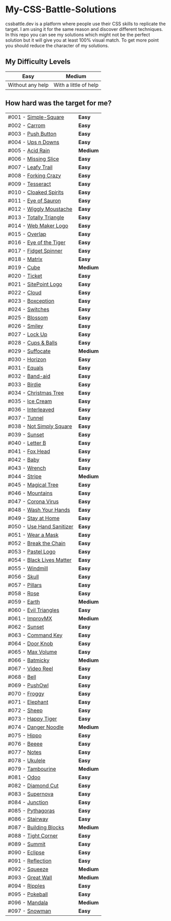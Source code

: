 # My-CSS-Battle-Solutions
cssbattle.dev is a platform where people use their CSS skills to replicate the target. I am using it for the same reason and discover different techniques. In this repo you can see my solutions which might not be the perfect solution but it will give you at least 100% visual match. To get more point you should reduce the character of my solutions.

## My Difficulty Levels

| Easy  | Medium |
| ----- | ------ |
| Without any help  | With a little of help  |

## How hard was the target for me?

|     |     |
| --- | --- |
| #001 - [Simple-Square](https://github.com/gokseloz/My-CSS-Battle-Solutions/blob/master/Battle%20%2301-%20Pilot%20Battle/%23001%20-%20Simple-Square.md)  | **Easy**  |
| #002 - [Carrom](https://github.com/gokseloz/My-CSS-Battle-Solutions/blob/master/Battle%20%2301-%20Pilot%20Battle/%23002%20-%20Carrom.md)  | **Easy**  |
| #003 - [Push Button](https://github.com/gokseloz/My-CSS-Battle-Solutions/blob/master/Battle%20%2301-%20Pilot%20Battle/%23003%20-%20Push%20Button.md)  | **Easy**  |
| #004 - [Ups n Downs](https://github.com/gokseloz/My-CSS-Battle-Solutions/blob/master/Battle%20%2301-%20Pilot%20Battle/%23004%20-%20Ups%20n%20Downs.md)  | **Easy**  |
| #005 - [Acid Rain](https://github.com/gokseloz/My-CSS-Battle-Solutions/blob/master/Battle%20%2301-%20Pilot%20Battle/%23005%20-%20Acid%20Rain.md)  | **Medium**  |
| #006 - [Missing Slice](https://github.com/gokseloz/My-CSS-Battle-Solutions/blob/master/Battle%20%2301-%20Pilot%20Battle/%23006%20-%20Missing%20Slice.md)  | **Easy**  |
| #007 - [Leafy Trail](https://github.com/gokseloz/My-CSS-Battle-Solutions/blob/master/Battle%20%2301-%20Pilot%20Battle/%23007%20-%20Leafy%20Trail.md)  | **Easy**  |
| #008 - [Forking Crazy](https://github.com/gokseloz/My-CSS-Battle-Solutions/blob/master/Battle%20%2301-%20Pilot%20Battle/%23008%20-%20Forking%20Crazy.md)  | **Easy**  |
| #009 - [Tesseract](https://github.com/gokseloz/My-CSS-Battle-Solutions/blob/master/Battle%20%2301-%20Pilot%20Battle/%23009%20-%20Tesseract.md)  | **Easy**  |
| #010 - [Cloaked Spirits](https://github.com/gokseloz/My-CSS-Battle-Solutions/blob/master/Battle%20%2301-%20Pilot%20Battle/%23010%20-%20Cloaked%20Spirits.md)  | **Easy**  |
| #011 - [Eye of Sauron](https://github.com/gokseloz/My-CSS-Battle-Solutions/blob/master/Battle%20%2301-%20Pilot%20Battle/%23011%20-Eye%20of%20Sauron.md)  | **Easy**  |
| #012 - [Wiggly Moustache](https://github.com/gokseloz/My-CSS-Battle-Solutions/blob/master/Battle%20%2301-%20Pilot%20Battle/%23012%20-%20Wiggly%20Moustache.md)  | **Easy**  |
| #013 - [Totally Triangle](https://github.com/gokseloz/My-CSS-Battle-Solutions/blob/master/Battle%20%2302-%20Visibility/%23013%20-%20Totally%20Triangle.md)  | **Easy**  |
| #014 - [Web Maker Logo](https://github.com/gokseloz/My-CSS-Battle-Solutions/blob/master/Battle%20%2302-%20Visibility/%23014%20-%20Web%20Maker%20Logo.md)  | **Easy**  |
| #015 - [Overlap](https://github.com/gokseloz/My-CSS-Battle-Solutions/blob/master/Battle%20%2302-%20Visibility/%23015%20-%20Overlap.md) | **Easy**  |
| #016 - [Eye of the Tiger](https://github.com/gokseloz/My-CSS-Battle-Solutions/blob/master/Battle%20%2302-%20Visibility/%23016%20-%20Eye%20of%20the%20Tiger.md)  | **Easy**  |
| #017 - [Fidget Spinner](https://github.com/gokseloz/My-CSS-Battle-Solutions/blob/master/Battle%20%2302-%20Visibility/%23017%20-%20Fidget%20Spinner.md)  | **Easy**  |
| #018 - [Matrix](https://github.com/gokseloz/My-CSS-Battle-Solutions/blob/master/Battle%20%2302-%20Visibility/%23018%20-%20Matrix.md)  | **Easy**  |
| #019 - [Cube](https://github.com/gokseloz/My-CSS-Battle-Solutions/blob/master/Battle%20%2303%20-%20Cursor/%23019%20-%20Cube.md)  | **Medium**  |
| #020 - [Ticket](https://github.com/gokseloz/My-CSS-Battle-Solutions/blob/master/Battle%20%2303%20-%20Cursor/%23020%20-%20Ticket.md)  | **Easy**  |
| #021 - [SitePoint Logo](https://github.com/gokseloz/My-CSS-Battle-Solutions/blob/master/Battle%20%2304%20-%20Display/%23021%20-%20SitePoint%20Logo.md)  | **Easy**  |
| #022 - [Cloud](https://github.com/gokseloz/My-CSS-Battle-Solutions/blob/master/Battle%20%2304%20-%20Display/%23022%20-%20Cloud.md)  | **Easy**  |
| #023 - [Boxception](https://github.com/gokseloz/My-CSS-Battle-Solutions/blob/master/Battle%20%2304%20-%20Display/%23023%20-%20Boxception.md)  | **Easy**  |
| #024 - [Switches](https://github.com/gokseloz/My-CSS-Battle-Solutions/blob/master/Battle%20%2304%20-%20Display/%23024%20-%20Switches.md)  | **Easy**  |
| #025 - [Blossom](https://github.com/gokseloz/My-CSS-Battle-Solutions/blob/master/Battle%20%2304%20-%20Display/%23025%20-%20Blossom.md)  | **Easy**  |
| #026 - [Smiley](https://github.com/gokseloz/My-CSS-Battle-Solutions/blob/master/Battle%20%2304%20-%20Display/%23026%20-%20Smiley.md)  | **Easy**  |
| #027 - [Lock Up](https://github.com/gokseloz/My-CSS-Battle-Solutions/blob/master/Battle%20%2304%20-%20Display/%23027%20-%20Lock%20Up.md)  | **Easy**  |
| #028 - [Cups & Balls](https://github.com/gokseloz/My-CSS-Battle-Solutions/blob/master/Battle%20%2304%20-%20Display/%23028%20-%20Cups%20%26%20Balls.md) | **Easy**  |
| #029 - [Suffocate](https://github.com/gokseloz/My-CSS-Battle-Solutions/blob/master/Battle%20%2305%20-%20Inline/%23029%20-%20Suffocate.md) | **Medium**  |
| #030 - [Horizon](https://github.com/gokseloz/My-CSS-Battle-Solutions/blob/master/Battle%20%2305%20-%20Inline/%23030%20-%20Horizon.md) | **Easy**  |
| #031 - [Equals](https://github.com/gokseloz/My-CSS-Battle-Solutions/blob/master/Battle%20%2306%20-%20Conic/%23031%20-%20Equals.md) | **Easy**  |
| #032 - [Band-aid](https://github.com/gokseloz/My-CSS-Battle-Solutions/blob/master/Battle%20%2306%20-%20Conic/%23032%20-%20Band-aid.md) | **Easy**  |
| #033 - [Birdie](https://github.com/gokseloz/My-CSS-Battle-Solutions/blob/master/Battle%20%2307%20-%20Backface/%23033%20-%20Birdie.md) | **Easy**  |
| #034 - [Christmas Tree](https://github.com/gokseloz/My-CSS-Battle-Solutions/blob/master/Battle%20%2307%20-%20Backface/%23034%20-%20Christmas%20Tree.md) | **Easy**  |
| #035 - [Ice Cream](https://github.com/gokseloz/My-CSS-Battle-Solutions/blob/master/Battle%20%2307%20-%20Backface/%23035%20-%20Ice%20Cream.md) | **Easy**  |
| #036 - [Interleaved](https://github.com/gokseloz/My-CSS-Battle-Solutions/blob/master/Battle%20%2307%20-%20Backface/%23036%20-%20Interleaved.md) | **Easy**  |
| #037 - [Tunnel](https://github.com/gokseloz/My-CSS-Battle-Solutions/blob/master/Battle%20%2307%20-%20Backface/%23037%20-%20Tunnel.md) | **Easy**  |
| #038 - [Not Simply Square](https://github.com/gokseloz/My-CSS-Battle-Solutions/blob/master/Battle%20%2307%20-%20Backface/%23038%20-%20Not%20Simply%20Square.md) | **Easy**  |
| #039 - [Sunset](https://github.com/gokseloz/My-CSS-Battle-Solutions/blob/master/Battle%20%2307%20-%20Backface/%23039%20-%20Sunset.md) | **Easy**  |
| #040 - [Letter B](https://github.com/gokseloz/My-CSS-Battle-Solutions/blob/master/Battle%20%2307%20-%20Backface/%23040%20-%20Letter%20B.md) | **Easy**  |
| #041 - [Fox Head](https://github.com/gokseloz/My-CSS-Battle-Solutions/blob/master/Battle%20%2307%20-%20Backface/%23041%20-%20Fox%20Head.md) | **Easy**  |
| #042 - [Baby](https://github.com/gokseloz/My-CSS-Battle-Solutions/blob/master/Battle%20%2308%20-%20Transition/%23042%20-%20Baby.md) | **Easy**  |
| #043 - [Wrench](https://github.com/gokseloz/My-CSS-Battle-Solutions/blob/master/Battle%20%2308%20-%20Transition/%23043%20-%20Wrench.md) | **Easy**  |
| #044 - [Stripe](https://github.com/gokseloz/My-CSS-Battle-Solutions/blob/master/Battle%20%2308%20-%20Transition/%23044%20-%20Stripes.md) | **Medium**  |
| #045 - [Magical Tree](https://github.com/gokseloz/My-CSS-Battle-Solutions/blob/master/Battle%20%2309%20-%20Margin/%23045%20-%20Magical%20Tree.md) | **Easy**  |
| #046 - [Mountains](https://github.com/gokseloz/My-CSS-Battle-Solutions/blob/master/Battle%20%2309%20-%20Margin/%23046%20-%20Mountains.md) | **Easy**  |
| #047 - [Corona Virus](https://github.com/gokseloz/My-CSS-Battle-Solutions/blob/master/Battle%20%2310%20-%20Block/%23047%20-%20Corona%20Virus.md) | **Easy**  |
| #048 - [Wash Your Hands](https://github.com/gokseloz/My-CSS-Battle-Solutions/blob/master/Battle%20%2310%20-%20Block/%23048%20-%20Wash%20Your%20Hands.md) | **Easy**  |
| #049 - [Stay at Home](https://github.com/gokseloz/My-CSS-Battle-Solutions/blob/master/Battle%20%2310%20-%20Block/%23049%20-%20Stay%20at%20Home.md) | **Easy**  |
| #050 - [Use Hand Sanitizer](https://github.com/gokseloz/My-CSS-Battle-Solutions/blob/master/Battle%20%2310%20-%20Block/%23050%20-%20Use%20Hand%20Sanitizer.md) | **Easy**  |
| #051 - [Wear a Mask](https://github.com/gokseloz/My-CSS-Battle-Solutions/blob/master/Battle%20%2310%20-%20Block/%23051%20-%20Wear%20a%20Mask.md) | **Easy**  |
| #052 - [Break the Chain](https://github.com/gokseloz/My-CSS-Battle-Solutions/blob/master/Battle%20%2310%20-%20Block/%23052%20-%20Break%20the%20Chain.md) | **Easy**  |
| #053 - [Pastel Logo](https://github.com/gokseloz/My-CSS-Battle-Solutions/blob/master/Battle%20%2311%20-%20Overflow/%23053%20-%20Pastel%20Logo.md) | **Easy**  |
| #054 - [Black Lives Matter](https://github.com/gokseloz/My-CSS-Battle-Solutions/blob/master/Battle%20%2311%20-%20Overflow/%23054%20-%20Black%20Lives%20Matter.md) | **Easy**  |
| #055 - [Windmill](https://github.com/gokseloz/My-CSS-Battle-Solutions/blob/master/Battle%20%2311%20-%20Overflow/%23055%20-%20Windmill.md) | **Easy**  |
| #056 - [Skull](https://github.com/gokseloz/My-CSS-Battle-Solutions/blob/master/Battle%20%2311%20-%20Overflow/%23056%20-%20Skull.md) | **Easy**  |
| #057 - [Pillars](https://github.com/gokseloz/My-CSS-Battle-Solutions/blob/master/Battle%20%2311%20-%20Overflow/%23057%20-%20Pillars.md) | **Easy**  |
| #058 - [Rose](https://github.com/gokseloz/My-CSS-Battle-Solutions/blob/master/Battle%20%2311%20-%20Overflow/%23058%20-%20Rose.md) | **Easy**  |
| #059 - [Earth](https://github.com/gokseloz/My-CSS-Battle-Solutions/blob/master/Battle%20%2311%20-%20Overflow/%23059%20-%20Earth.md) | **Medium**  |
| #060 - [Evil Triangles](https://github.com/gokseloz/My-CSS-Battle-Solutions/blob/master/Battle%20%2311%20-%20Overflow/%23060%20-%20Evil%20Triangles.md) | **Easy**  |
| #061 - [ImprovMX](https://github.com/gokseloz/My-CSS-Battle-Solutions/blob/master/Battle%20%2312%20-%20Blend/%23061%20-%20ImprovMX.md) | **Medium**  |
| #062 - [Sunset](https://github.com/gokseloz/My-CSS-Battle-Solutions/blob/master/Battle%20%2312%20-%20Blend/%23062%20-%20Sunset.md) | **Easy**  |
| #063 - [Command Key](https://github.com/gokseloz/My-CSS-Battle-Solutions/blob/master/Battle%20%2312%20-%20Blend/%23063%20-%20Command%20Key.md) | **Easy**  |
| #064 - [Door Knob](https://github.com/gokseloz/My-CSS-Battle-Solutions/blob/master/Battle%20%2312%20-%20Blend/%23064%20-%20Door%20Knob.md) | **Easy**  |
| #065 - [Max Volume](https://github.com/gokseloz/My-CSS-Battle-Solutions/blob/master/Battle%20%2312%20-%20Blend/%23065%20-%20Max%20Volume.md) | **Easy**  |
| #066 - [Batmicky](https://github.com/gokseloz/My-CSS-Battle-Solutions/blob/master/Battle%20%2312%20-%20Blend/%23066%20-%20Batmicky.md) | **Medium**  |
| #067 - [Video Reel](https://github.com/gokseloz/My-CSS-Battle-Solutions/blob/master/Battle%20%2312%20-%20Blend/%23067%20-%20Video%20Reel.md) | **Easy**  |
| #068 - [Bell](https://github.com/gokseloz/My-CSS-Battle-Solutions/blob/master/Battle%20%2312%20-%20Blend/%23068%20-%20Bell.md) | **Easy**  |
| #069 - [PushOwl](https://github.com/gokseloz/My-CSS-Battle-Solutions/blob/master/Battle%20%2313%20-%20Clip/%23069%20-%20PushOwl.md) | **Easy**  |
| #070 - [Froggy](https://github.com/gokseloz/My-CSS-Battle-Solutions/blob/master/Battle%20%2313%20-%20Clip/%23070%20-%20Froggy.md) | **Easy**  |
| #071 - [Elephant](https://github.com/gokseloz/My-CSS-Battle-Solutions/blob/master/Battle%20%2313%20-%20Clip/%23071%20-%20Elephant.md) | **Easy**  |
| #072 - [Sheep](https://github.com/gokseloz/My-CSS-Battle-Solutions/blob/master/Battle%20%2313%20-%20Clip/%23072%20-%20Sheep.md) | **Easy**  |
| #073 - [Happy Tiger](https://github.com/gokseloz/My-CSS-Battle-Solutions/blob/master/Battle%20%2313%20-%20Clip/%23073%20-%20Happy%20Tiger.md) | **Easy**  |
| #074 - [Danger Noodle](https://github.com/gokseloz/My-CSS-Battle-Solutions/blob/master/Battle%20%2313%20-%20Clip/%23074%20-%20Danger%20Noodle.md) | **Medium**  |
| #075 - [Hippo](https://github.com/gokseloz/My-CSS-Battle-Solutions/blob/master/Battle%20%2313%20-%20Clip/%23075%20-%20Hippo.md) | **Easy**  |
| #076 - [Beeee](https://github.com/gokseloz/My-CSS-Battle-Solutions/blob/master/Battle%20%2313%20-%20Clip/%23076%20-%20Beeee.md) | **Easy**  |
| #077 - [Notes](https://github.com/gokseloz/My-CSS-Battle-Solutions/blob/master/Battle%20%2314%20-%20ZIndex/%23077%20-%20Notes.md) | **Easy**  |
| #078 - [Ukulele](https://github.com/gokseloz/My-CSS-Battle-Solutions/blob/master/Battle%20%2314%20-%20ZIndex/%23078%20-%20Ukulele.md) | **Easy**  |
| #079 - [Tambourine](https://github.com/gokseloz/My-CSS-Battle-Solutions/blob/master/Battle%20%2314%20-%20ZIndex/%23079%20-%20Tambourine.md) | **Medium**  |
| #081 - [Odoo](https://github.com/gokseloz/My-CSS-Battle-Solutions/blob/master/Battle%20%2315%20-%20FILTER/%2381%20-%20Odoo.md) | **Easy**  |
| #082 - [Diamond Cut](https://github.com/gokseloz/My-CSS-Battle-Solutions/blob/master/Battle%20%2315%20-%20FILTER/%2382%20-%20Diamond%20Cut.md) | **Easy**  |
| #083 - [Supernova](https://github.com/gokseloz/My-CSS-Battle-Solutions/edit/master/Battle%20%2315%20-%20FILTER/%2383%20-%20Supernova.md) | **Easy**  |
| #084 - [Junction](https://github.com/gokseloz/My-CSS-Battle-Solutions/edit/master/Battle%20%2315%20-%20FILTER/%2384%20-%20Junction.md) | **Easy**  |
| #085 - [Pythagoras](https://github.com/gokseloz/My-CSS-Battle-Solutions/edit/master/Battle%20%2315%20-%20FILTER/%2385%20-%20Pythagoras.md) | **Easy**  |
| #086 - [Stairway](https://github.com/gokseloz/My-CSS-Battle-Solutions/blob/master/Battle%20%2315%20-%20FILTER/%2386%20-%20Stairway.md) | **Easy**  |
| #087 - [Building Blocks](https://github.com/gokseloz/My-CSS-Battle-Solutions/blob/master/Battle%20%2315%20-%20FILTER/%2387%20-%20Building%20Blocks.md) | **Medium**  |
| #088 - [Tight Corner](https://github.com/gokseloz/My-CSS-Battle-Solutions/blob/master/Battle%20%2315%20-%20FILTER/%2388%20-%20Tight%20Corner.md) | **Easy**  |
| #089 - [Summit](https://github.com/gokseloz/My-CSS-Battle-Solutions/blob/master/Battle%20%2316%20-%20ASPECT/%2389%20-%20Summit.md) | **Easy**  |
| #090 - [Eclipse](https://github.com/gokseloz/My-CSS-Battle-Solutions/blob/master/Battle%20%2316%20-%20ASPECT/%2390%20-%20Eclipse.md) | **Easy**  |
| #091 - [Reflection](https://github.com/gokseloz/My-CSS-Battle-Solutions/blob/master/Battle%20%2316%20-%20ASPECT/%2391%20-%20Reflection.md) | **Easy**  |
| #092 - [Squeeze](https://github.com/gokseloz/My-CSS-Battle-Solutions/blob/master/Battle%20%2316%20-%20ASPECT/%2392%20-%20Squeeze.md) | **Medium**  |
| #093 - [Great Wall](https://github.com/gokseloz/My-CSS-Battle-Solutions/blob/master/Battle%20%2316%20-%20ASPECT/%2393%20-%20Great%20Wall.md) | **Medium**  |
| #094 - [Ripples](https://github.com/gokseloz/My-CSS-Battle-Solutions/blob/master/Battle%20%2316%20-%20ASPECT/%2394%20-%20Ripples.md) | **Easy**  |
| #095 - [Pokeball](https://github.com/gokseloz/My-CSS-Battle-Solutions/blob/master/Battle%20%2316%20-%20ASPECT/%2395%20-%20Pokeball.md) | **Easy**  |
| #096 - [Mandala](https://github.com/gokseloz/My-CSS-Battle-Solutions/blob/master/Battle%20%2316%20-%20ASPECT/%2396%20-%20Mandala.md) | **Medium**  |
| #097 - [Snowman](https://github.com/gokseloz/My-CSS-Battle-Solutions/blob/master/Battle%20%2317%20-%20Christmas/%2397%20-%20Snowman.md) | **Easy**  |












